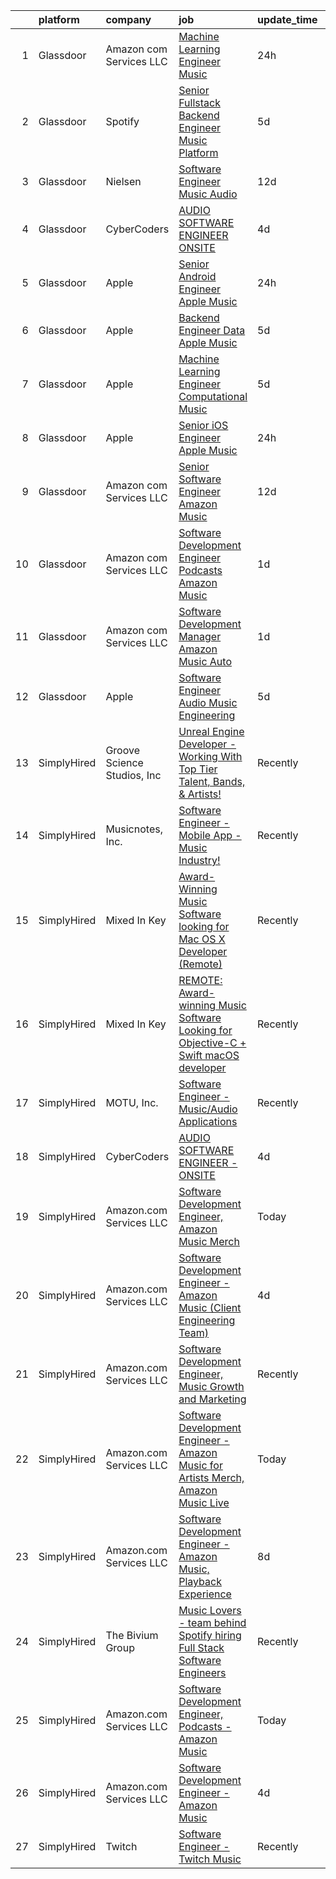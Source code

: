 

|    | platform    | company                     | job                                                                                                                                                                                                                                                                                                                                                                                                                                                                                                                                                                                                                                                                                                                                                                                                                                                                                                                                                                                                                                                                                                                                                                                                                                                                                                                                                                             | update_time   | location                   |
|---:|:------------|:----------------------------|:--------------------------------------------------------------------------------------------------------------------------------------------------------------------------------------------------------------------------------------------------------------------------------------------------------------------------------------------------------------------------------------------------------------------------------------------------------------------------------------------------------------------------------------------------------------------------------------------------------------------------------------------------------------------------------------------------------------------------------------------------------------------------------------------------------------------------------------------------------------------------------------------------------------------------------------------------------------------------------------------------------------------------------------------------------------------------------------------------------------------------------------------------------------------------------------------------------------------------------------------------------------------------------------------------------------------------------------------------------------------------------|:--------------|:---------------------------|
|  1 | Glassdoor   | Amazon com Services LLC     | [Machine Learning Engineer  Music](https://www.glassdoor.com/partner/jobListing.htm?pos=107&ao=1136043&s=58&guid=00000181473efeaf83209bd9ac0b967a&src=GD_JOB_AD&t=SR&vt=w&cs=1_6296e32f&cb=1654757719918&jobListingId=1007926660229&jrtk=3-0-1g53jtvmpq6oi801-1g53jtvnci6hk800-70c46895e03c84ee-)                                                                                                                                                                                                                                                                                                                                                                                                                                                                                                                                                                                                                                                                                                                                                                                                                                                                                                                                                                                                                                                                               | 24h           | San Francisco, CA          |
|  2 | Glassdoor   | Spotify                     | [Senior Fullstack Backend Engineer  Music Platform](https://www.glassdoor.com/partner/jobListing.htm?pos=111&ao=1136043&s=58&guid=00000181473efeaf83209bd9ac0b967a&src=GD_JOB_AD&t=SR&vt=w&cs=1_aea15b66&cb=1654757719918&jobListingId=1007916395987&jrtk=3-0-1g53jtvmpq6oi801-1g53jtvnci6hk800-d77ebc1dba628ae7-)                                                                                                                                                                                                                                                                                                                                                                                                                                                                                                                                                                                                                                                                                                                                                                                                                                                                                                                                                                                                                                                              | 5d            | New York, NY               |
|  3 | Glassdoor   | Nielsen                     | [Software Engineer  Music   Audio](https://www.glassdoor.com/partner/jobListing.htm?pos=109&ao=1136043&s=58&guid=00000181473efeaf83209bd9ac0b967a&src=GD_JOB_AD&t=SR&vt=w&cs=1_1743c6a9&cb=1654757719918&jobListingId=1007899383240&jrtk=3-0-1g53jtvmpq6oi801-1g53jtvnci6hk800-732aeccaf8fcf408-)                                                                                                                                                                                                                                                                                                                                                                                                                                                                                                                                                                                                                                                                                                                                                                                                                                                                                                                                                                                                                                                                               | 12d           | Emeryville, CA             |
|  4 | Glassdoor   | CyberCoders                 | [AUDIO SOFTWARE ENGINEER   ONSITE](https://www.glassdoor.com/partner/jobListing.htm?pos=105&ao=1110586&s=58&guid=00000181473efeaf83209bd9ac0b967a&src=GD_JOB_AD&t=SR&vt=w&ea=1&cs=1_b1b0a542&cb=1654757719918&jobListingId=1007917890945&cpc=654405A9B1E0A9F5&jrtk=3-0-1g53jtvmpq6oi801-1g53jtvnci6hk800-0eb1321e7c2dc0aa--6NYlbfkN0CpFJQzrgRR8WqXWK1qKKEqALWJw739KlKqr2H-MSI4eoBlI4EFrmor2FYZMP3muM2CC_ggt6sDmdItpSi6INwq5R0tt2v1ejO42dbkoHHd2acKp_Nx9Kq9VxNSMGInXO9uzndwQQ9TLtVBmzANB7vAld9R09PXYDwyE_5B3g0-FJ6R5ct04MzQjK5zsGrEBPWrxScH-26oHrkHNH4CP1hT-g4eHxK58-EWufDBcYaTrg-N23a-IzQ5N5eYYQr239_gwW9oBJVjVe4AiS_6do6BPjA5BxPKc2TqCylztvntRptf848K_1kJECXbBB_VSBrclPUvGs6-GBMRWsM2DHSkAOnpn7PgQ2RO60JnzacTvNoiAlqXCK6-dtnCB3RUYV2WyjBEiY4OI4hGhS0rh9oMOQPYBCkxE24nvh_NUxYkaeGM90-QR8NmnrjiKSIbthIKhQsYMdGZS8fCad6i8XhzDGM5LpIdMAuboCVjNVu70L8hLjcqyuAzvL8sRctyL4v80Yh2VAC_NkcJOhNtA4LHQq8QBQd_FYYFTlHCbb47OYCkpYhJgOKKqf7TnEi1b_6Qq7mHIj1e1izlI7pY-VIg27swV6ORbFjRcJeEQNgQPMUnT_GWxFpjiIKL0XHAaV2jevMInPUojLD0cByIOV12AhoavSArWArF1A1v6_u3sEtOHkev7KIyi45Y13Penwqv1nVvCPo_vUKK5elO_0lHbQBn2XOUnKHsd5np8h6IqFInc6BPaYz0_MMq7-MZnsakTGlxKyECzfmfKBTf-uiUzsAND_iXbrlXI6iFW6hSY3aehCpDIchb-KHHMjOjSyHKrqU86O4LcAMGV7t6c-96Pc29vIZAxsUVoSfAKSy_8OsrabCule-Lgk9qw1BVnX7XBbBc3iosWhyH-DUY4-V9ea_MLv7oxDzB4H3cyS81qzw9AXWePJoZFadQMorzKDL4CETBAeWA4PtwhDBO9Mw3Hfg5hvx-pIo%3D)       | 4d            | San Jose, CA               |
|  5 | Glassdoor   | Apple                       | [Senior Android Engineer   Apple Music](https://www.glassdoor.com/partner/jobListing.htm?pos=104&ao=1110586&s=58&guid=00000181473efeaf83209bd9ac0b967a&src=GD_JOB_AD&t=SR&vt=w&cs=1_d067afff&cb=1654757719917&jobListingId=1007927431100&cpc=8795CF9063CD573D&jrtk=3-0-1g53jtvmpq6oi801-1g53jtvnci6hk800-d355fb14d0a07e1b--6NYlbfkN0BvKrLyj5gPmtZO9T8euul8TCxuuKNOtzRJOomxnwSEodTz2Bc-sPZlC5mDe-NOaJiXSBfunxvVSGXb6ibOxECe8ASMU-OwML-1-v-JeLpDOLQKmzjd8aPn23NvMrDYDKswW3G5RmDbOKg9W-Wfco3dQtEkf3P5yxPJ3aXk8I1UwWeKEE2gWvpnb-5pZPUA5jIt2PQr7zX6bUf9SPn5ZV0DknXYkaja3aWLkInhiDqu01cGu28jd6XlvOhWCqc7rjvdJhYa2Z9L3MevCmJTzYKfIH4KiyTyuTu2ITsrH47p50Rljk4JgqTQsQZyaLXKpqXtyo9_rAsm3c2Gz6LtftxoBRPKbLi_XQBVZZXKogXLqm31Om4sUqRZdUsnFO_k6W6isJhrg6UaSzt8A6TjvGdmn-r7bOq_0Xp8lDMLCFZkGfSXJqGOpKovC5mMTf59L6xUDhoPpccVLlmDCFqGIQszjdwY3w90ghKsFdzUcCEpfyHaMleYYdWseZEpJt8MyKN7y0eTnJ6_ExKxOuv-URDo5pNUXnnq_u5_01RGhe-tIu93dXYSO89AjzS0pBduhfW3w_-DjYp2KagAbjMImkiwEhAN687GVbHbxW9QvQI3UPGB4exEnKe4Oc1Tm4TuZT9XG3KkcQjN8w-tL6zNA3ZtLlgnabiWPyhhMz2HhsyzwZ90rI_32TlB3ImIU-WvVjfT-Jl3aQneydPxwVHLlC38FUlDIgWDeyqRyrbjoV8qbkgnMENiOHeX7WmTFI-PPwrkLjU4s-bNDeMNn34peWI4UcFIKtWNFXUxJo0W3w12_BRItFNPHuy1c6HdPBuMGzH5AiznD7fRAAKHLNnC6-TLFJKSdpFAPdNmTg-C4KhMdPBfSI5tuWn2ioD9xk0lr44E-uinLib_GtjTda8xdGIUyQ_VVwO00Sjkzb7xtxqL0KaUXbHn5LxXN263nFfOIpVM0KfqL6GE3R0i6ARp8Bo9)                     | 24h           | San Diego, CA              |
|  6 | Glassdoor   | Apple                       | [Backend Engineer Data   Apple Music](https://www.glassdoor.com/partner/jobListing.htm?pos=103&ao=1110586&s=58&guid=00000181473efeaf83209bd9ac0b967a&src=GD_JOB_AD&t=SR&vt=w&cs=1_b72f48ae&cb=1654757719917&jobListingId=1007917012099&cpc=8795CF9063CD573D&jrtk=3-0-1g53jtvmpq6oi801-1g53jtvnci6hk800-3e0a4e107b841912--6NYlbfkN0BvKrLyj5gPmtZO9T8euul8TCxuuKNOtzRJOomxnwSEodTz2Bc-sPZlFpP0h5lDivpyqv1_1q5yi7sfbLn7AXwlCfXnikP7O9OndK5VBx-j_YqikbhqFF_zwTphQo6SqvzynzK_3T0_qKmj2h-_R0TJJNcbSV_xSAf_KaI121wpcC6Wi7fIIMxcufhSLtrkCqmmwwRy2K8KUvwXLotXjr-V4Lj4l0LK1yHC-r6ZCjWuS2aJl7tdKU4WGvlbJm-FfZQQ6NNnjo6Kujc7016R7BAiHV_86uM2ZUzdJeu38MDzKdiLyOJ5Q6oh1RxF2jPtdyViAYZ_cvCdA98ZcFczbO3ROtLtTuERAFqd2ndhrBJII77LEXyvr1XKJ9e4m167IxKFgfSR-dFYOYWdXmipRIBySrSRLPKg0o_CPE_-ir3C7riyQpv6MmEKlVR5pWBL_lU0QKIa3grzCbPXjWp7uCAM0iVSChGKdVZhSLm_KunLuio5Lb3OKz2n4NL6DVMGR1uiwIGkfjUe7pnvHxFfFNlrfYVDKcK4z0fj-rDsFkvVmK6H3kEhBpMAl7Tagq7kjtq6MjD-JkeYy3bejDE_Cm52umnpwhpvve3VC9HqfkWZ93MbEZvH4LnRPXXiDc82DmyThwnm0V6SiQk6uxjddn5bu6kojrdzX_xatB3TKAUZB20ixGdSHQA9jLLCnY51uBXQZgngXn_hTgnzeD-1G8Aps-Kj_5A1arHP_0l4Q9NfjdVFmAT1Ns1nSb1VHvqT2PtvZmCWwuVUs2wU_255Ds2QihZURpy6uBCwKtcwufxZGrle5lqtif4WQWBNnVr-awNfD6FX4uc9DFQtg3G5hShdALBMSw3fYr9Wo2MwlGqEtb1RvVn_Jiwztx_7z_ZjoAQOyxdiohFrQaFInJ8_p1CGNcw_J1u_KIqweT50vQcXJSFfMB6fYSxu0DLUXTX1pnAJxobAQK5eIZn3lnKfaW4P)                       | 5d            | New York, NY               |
|  7 | Glassdoor   | Apple                       | [Machine Learning Engineer  Computational Music](https://www.glassdoor.com/partner/jobListing.htm?pos=106&ao=1136043&s=58&guid=00000181473efeaf83209bd9ac0b967a&src=GD_JOB_AD&t=SR&vt=w&cs=1_127f17f3&cb=1654757719918&jobListingId=1007917362539&jrtk=3-0-1g53jtvmpq6oi801-1g53jtvnci6hk800-bf9ffda96514d847-)                                                                                                                                                                                                                                                                                                                                                                                                                                                                                                                                                                                                                                                                                                                                                                                                                                                                                                                                                                                                                                                                 | 5d            | Portland, OR               |
|  8 | Glassdoor   | Apple                       | [Senior iOS Engineer   Apple Music](https://www.glassdoor.com/partner/jobListing.htm?pos=101&ao=1110586&s=58&guid=00000181473efeaf83209bd9ac0b967a&src=GD_JOB_AD&t=SR&vt=w&cs=1_ace847d2&cb=1654757719916&jobListingId=1007927431117&cpc=AC285F3A3ECA6BB0&jrtk=3-0-1g53jtvmpq6oi801-1g53jtvnci6hk800-e07178d248322ad8--6NYlbfkN0BvKrLyj5gPmtZO9T8euul8TCxuuKNOtzRJOomxnwSEodTz2Bc-sPZlFpP0h5lDivpwxQgYRq-ep1kGV3R7PCRd0ytae5Dy1PTnEScyDy3Yg8wP7fwql9FeO1bZk7RhHUFJ6RpnEFfLRj1v0wj94TGdBzfrftwyVBUoQIcHYIuxdotLeiXUPGQA2Kkq1G1dVWPZiGxJamyX_Z3iJOHnZ_qqYR37VAjQQkDs-Vs8Q0QXtA9cncWl35Kc0HN0wSzdyt5ZOlcjQilP7UJw5p81isPcpzqPmHuSayw5x3-_aXDW4I8Ow4Vz6ALSvIK72AWKMk5vcO53XeZmJyfqUyz7em--luPp1Euj3yTdjxy7BfSBQnuWoeVE-MK-hSM_YtvGMaj_TMVx2Xk7N6q0z5YmLZkMQGjlDf4fdHBOkEqvqBuli7a4VTIaFgw7eDEJD7ZD_UolX4Mf8SJrzKcmXzKa8-q4XPIl2VRNFZvo8VAC74wm01Ao4R3Ra_CzDym5_8fjKbW6UyB1ZiTCr7-LYjIP2KtgZiM5gmporJq1wgBVcDuhyk4sO-O4UcNCStEochfauwTSAio3xRjamsX3Us6TxYzq-7Dkr7Oq6824Um0B8BcVb5f0wfZF7VZGnx1tRXiZD3bP6zN5B64nTiOyZZakVIM6LI7quTI-VzwWG41G5Xjy5iPOS9V28jV4o453_jAuaC8Po6aCTqmvrt_z2yi-u6xCUdDvjl1SlbTQqtMEa6LfCdpQYnzSAkfYzEsNaTgnMCJavtLmpBxdEZHbWaRdtjBqTIaGWzBo8DVOolbZwp1B6dUTYNanB8eI1yo2xAZ8dYmGPGpBobaW_bobzmytF1A_SjaIXmIe6pKDlZSHN-KpE8LhjmUGq1fIKKaeDKw6_qzD5yveFdrq7Rl4CWqsvSV2Yaq6ygNv8CvgoYm9duD2FtfgBcZGKsVkDHAqpWzGKHi3l9l1hUczlhCGWrdX4_11)                         | 24h           | New York, NY               |
|  9 | Glassdoor   | Amazon com Services LLC     | [Senior Software Engineer  Amazon Music](https://www.glassdoor.com/partner/jobListing.htm?pos=112&ao=1136043&s=58&guid=00000181473efeaf83209bd9ac0b967a&src=GD_JOB_AD&t=SR&vt=w&cs=1_e1b6294d&cb=1654757719918&jobListingId=1007897299405&jrtk=3-0-1g53jtvmpq6oi801-1g53jtvnci6hk800-26892658428fce76-)                                                                                                                                                                                                                                                                                                                                                                                                                                                                                                                                                                                                                                                                                                                                                                                                                                                                                                                                                                                                                                                                         | 12d           | San Francisco, CA          |
| 10 | Glassdoor   | Amazon com Services LLC     | [Software Development Engineer  Podcasts   Amazon Music](https://www.glassdoor.com/partner/jobListing.htm?pos=110&ao=1136043&s=58&guid=00000181473efeaf83209bd9ac0b967a&src=GD_JOB_AD&t=SR&vt=w&cs=1_e9760c5b&cb=1654757719918&jobListingId=1007923449344&jrtk=3-0-1g53jtvmpq6oi801-1g53jtvnci6hk800-7ffbd5851da7d9dc-)                                                                                                                                                                                                                                                                                                                                                                                                                                                                                                                                                                                                                                                                                                                                                                                                                                                                                                                                                                                                                                                         | 1d            | Culver City, CA            |
| 11 | Glassdoor   | Amazon com Services LLC     | [Software Development Manager  Amazon Music   Auto](https://www.glassdoor.com/partner/jobListing.htm?pos=108&ao=1136043&s=58&guid=00000181473efeaf83209bd9ac0b967a&src=GD_JOB_AD&t=SR&vt=w&cs=1_730ad090&cb=1654757719918&jobListingId=1007924173646&jrtk=3-0-1g53jtvmpq6oi801-1g53jtvnci6hk800-889d37759281c33e-)                                                                                                                                                                                                                                                                                                                                                                                                                                                                                                                                                                                                                                                                                                                                                                                                                                                                                                                                                                                                                                                              | 1d            | Sunnyvale, CA              |
| 12 | Glassdoor   | Apple                       | [Software Engineer   Audio Music Engineering](https://www.glassdoor.com/partner/jobListing.htm?pos=102&ao=1110586&s=58&guid=00000181473efeaf83209bd9ac0b967a&src=GD_JOB_AD&t=SR&vt=w&cs=1_91b19bfe&cb=1654757719916&jobListingId=1007917012132&cpc=AC285F3A3ECA6BB0&jrtk=3-0-1g53jtvmpq6oi801-1g53jtvnci6hk800-66a5959cc2c319e5--6NYlbfkN0BvKrLyj5gPmtZO9T8euul8TCxuuKNOtzRJOomxnwSEodTz2Bc-sPZl29JElYHfcoRu0fPF_ZzN6NyR22neeYnn6ROWfkt7xIv5UOF9Dlx-tNKzyxO7Cfyp1KdRHChC4x2JswU1D4zGptHA691jdfAjLj_aHuFkwGpgCp8PiJ0fgrI9NFQ-8hlENoy2tZp-EGp-AByytQBi5w8GcFa9QebLgMiOFHr0QBdS5exCKfsE67A2kn3VcR77VZIrLfjS9KjM7hZByK_R1y2WMD4ApO8UId1adF9hDzPbBuP6QTWRMnwBb7ObL1iwAojNb9EHuESXr8pxWnB_GI6EkCM9PkzbL-c4kXYPZoBNMCsV7By02jAqmPMiR37-q37iNBHterWL7c9p5aHt1Kb4jApihMX6u3d8mF8c56u4OP3H-YzQvLJ8UfeQqS2ZQbx4iFH0VVGgK9aRB-Nb9IZGi7iS3zNa1Lz-Ds99KV62Oa-czLnnULMWc0uXbILOKApc26OBDfftpN1E8etrzTlT4FTcz-e3R6JkvcaLe7iaTDQ2RUTO5B-fjYJ7ir8I_3N-fkCsIfSW1ilsQKoXHy4UZCJtncrQ-aQVSP7JX_-dvpZQ6lLnDGhyd_TFAJ4cuTCLOPMWrIab3AcOiYCGq5mlETMmbM3F5DmdGmpoOKrlA8jroDOdSQQ-mr1plbgojcSii4s5g-DrqPtbYooIZEbRfl6qqLLlEete7EdxUMUV4heKi98bXny7j2-mcSAy5SW6sTyaneWTcBxSVsgmWMBK74jRwEoM-YDaI6zsT_6m2m0Y-4nGtZSnfZifj1Sai5OBQSyXCRb02YgZ4a1c6wXzaDS-W0y6htZKq5cItSn3Mp8tBykZ_k0ugeBe89LP3b-kbx4kYNLTCvFjJDFDzfbhMB2k86skbqVkFw9sGNvp2LAgS__yfB9eogGqYERciymXJC7Tr1WrHEw58tPat-paimyRgG6zfnJNIpYD7-Q%3D) | 5d            | Culver City, CA            |
| 13 | SimplyHired | Groove Science Studios, Inc | [Unreal Engine Developer - Working With Top Tier Talent, Bands, & Artists!](https://www.simplyhired.com/job/tMUv0bhv1WXQseALxCUyt4HnppYbuHAxKhmBeo43qD4xlbIyIH-L1Q?q=music+developer)                                                                                                                                                                                                                                                                                                                                                                                                                                                                                                                                                                                                                                                                                                                                                                                                                                                                                                                                                                                                                                                                                                                                                                                           | Recently      | Remote                     |
| 14 | SimplyHired | Musicnotes, Inc.            | [Software Engineer - Mobile App - Music Industry!](https://www.simplyhired.com/job/znPtqyuOs7-wVaRUojghv2RSA5GqEzrKbutvPlgAZWT6nXoyEGnC5Q?q=music+developer)                                                                                                                                                                                                                                                                                                                                                                                                                                                                                                                                                                                                                                                                                                                                                                                                                                                                                                                                                                                                                                                                                                                                                                                                                    | Recently      | Madison, WI                |
| 15 | SimplyHired | Mixed In Key                | [Award-Winning Music Software looking for Mac OS X Developer (Remote)](https://www.simplyhired.com/job/L-2EZU2jVtCOIASfQ2mTylRc_wBs8G000Bd98cub72rlOwsLWp3RJA?q=music+developer)                                                                                                                                                                                                                                                                                                                                                                                                                                                                                                                                                                                                                                                                                                                                                                                                                                                                                                                                                                                                                                                                                                                                                                                                | Recently      | Miami, FL                  |
| 16 | SimplyHired | Mixed In Key                | [REMOTE: Award-winning Music Software Looking for Objective-C + Swift macOS developer](https://www.simplyhired.com/job/hp01aCVdwM9hovpsfWt-nTSQSiUrrYDI2aQZ3w5x5T-YN0cNGt-cJw?q=music+developer)                                                                                                                                                                                                                                                                                                                                                                                                                                                                                                                                                                                                                                                                                                                                                                                                                                                                                                                                                                                                                                                                                                                                                                                | Recently      | Miami, FL                  |
| 17 | SimplyHired | MOTU, Inc.                  | [Software Engineer - Music/Audio Applications](https://www.simplyhired.com/job/VuLJ-igMUjfIMfjwleX6wwPZbjhPLCU5FU_neKZXVevucWcq5lQRNg?q=music+developer)                                                                                                                                                                                                                                                                                                                                                                                                                                                                                                                                                                                                                                                                                                                                                                                                                                                                                                                                                                                                                                                                                                                                                                                                                        | Recently      | Cambridge, MA              |
| 18 | SimplyHired | CyberCoders                 | [AUDIO SOFTWARE ENGINEER - ONSITE](https://www.simplyhired.com/job/HcKWaT6amsmkfOHi8tSSkvXgtNbUlGAQTUaW14vP9LfmSktPyhmNDA?q=music+developer)                                                                                                                                                                                                                                                                                                                                                                                                                                                                                                                                                                                                                                                                                                                                                                                                                                                                                                                                                                                                                                                                                                                                                                                                                                    | 4d            | San Jose, CA               |
| 19 | SimplyHired | Amazon.com Services LLC     | [Software Development Engineer, Amazon Music Merch](https://www.simplyhired.com/job/NihuXN3J8TtWnMY6dl0LYLdB68fzn78DotKIQAOHgGt1ExRp4mLBFw?q=music+developer)                                                                                                                                                                                                                                                                                                                                                                                                                                                                                                                                                                                                                                                                                                                                                                                                                                                                                                                                                                                                                                                                                                                                                                                                                   | Today         | Culver City, CA            |
| 20 | SimplyHired | Amazon.com Services LLC     | [Software Development Engineer - Amazon Music (Client Engineering Team)](https://www.simplyhired.com/job/zTtyNoXKlPAYFqcp3W3pf2F1rCGbwecivw7bOYS6gos9S9xY35AN4Q?q=music+developer)                                                                                                                                                                                                                                                                                                                                                                                                                                                                                                                                                                                                                                                                                                                                                                                                                                                                                                                                                                                                                                                                                                                                                                                              | 4d            | United States +1 location  |
| 21 | SimplyHired | Amazon.com Services LLC     | [Software Development Engineer, Music Growth and Marketing](https://www.simplyhired.com/job/zOHFizpKhLlPHADATDsDHRdj2dmCUDb9sp44l44wJt2bUASjtRxXEQ?q=music+developer)                                                                                                                                                                                                                                                                                                                                                                                                                                                                                                                                                                                                                                                                                                                                                                                                                                                                                                                                                                                                                                                                                                                                                                                                           | Recently      | Seattle, WA +3 locations   |
| 22 | SimplyHired | Amazon.com Services LLC     | [Software Development Engineer - Amazon Music for Artists Merch, Amazon Music Live](https://www.simplyhired.com/job/-szlqP6H8LHr2zob5iQJyZQDe0oke7jNzQY0bzmq1q3eQHAAn6WKzA?q=music+developer)                                                                                                                                                                                                                                                                                                                                                                                                                                                                                                                                                                                                                                                                                                                                                                                                                                                                                                                                                                                                                                                                                                                                                                                   | Today         | Culver City, CA            |
| 23 | SimplyHired | Amazon.com Services LLC     | [Software Development Engineer - Amazon Music, Playback Experience](https://www.simplyhired.com/job/mB_Sl0EjDK5t0MAO4i4qSlUiXXrZ3oJ6cqPIqS5ZLcqF0McKciq2_Q?q=music+developer)                                                                                                                                                                                                                                                                                                                                                                                                                                                                                                                                                                                                                                                                                                                                                                                                                                                                                                                                                                                                                                                                                                                                                                                                   | 8d            | Atlanta, GA +2 locations   |
| 24 | SimplyHired | The Bivium Group            | [Music Lovers - team behind Spotify hiring Full Stack Software Engineers](https://www.simplyhired.com/job/mG4k8jolCoSrWLgW6eqeXsUGR3pPFXcLyrjxoinfzV2qZko2K-L12A?q=music+developer)                                                                                                                                                                                                                                                                                                                                                                                                                                                                                                                                                                                                                                                                                                                                                                                                                                                                                                                                                                                                                                                                                                                                                                                             | Recently      | Remote                     |
| 25 | SimplyHired | Amazon.com Services LLC     | [Software Development Engineer, Podcasts - Amazon Music](https://www.simplyhired.com/job/Y9GR_7zm2QIwJr_N_N1-QnmNP_oa3l5Viomsp_vYna1Vz3zq8d0jNQ?q=music+developer)                                                                                                                                                                                                                                                                                                                                                                                                                                                                                                                                                                                                                                                                                                                                                                                                                                                                                                                                                                                                                                                                                                                                                                                                              | Today         | United States +1 location  |
| 26 | SimplyHired | Amazon.com Services LLC     | [Software Development Engineer - Amazon Music](https://www.simplyhired.com/job/y9ZD3ywaL9iFoDGdBFRh12KhEY0-PuL2sFr6nTD26ilnl4HqLg-2fw?q=music+developer)                                                                                                                                                                                                                                                                                                                                                                                                                                                                                                                                                                                                                                                                                                                                                                                                                                                                                                                                                                                                                                                                                                                                                                                                                        | 4d            | United States +8 locations |
| 27 | SimplyHired | Twitch                      | [Software Engineer - Twitch Music](https://www.simplyhired.com/job/33171BEE0MiqhVueYkYJ2cimyCvKGpKOBBtSxA0S27U3v9Nd_pB9uw?q=music+developer)                                                                                                                                                                                                                                                                                                                                                                                                                                                                                                                                                                                                                                                                                                                                                                                                                                                                                                                                                                                                                                                                                                                                                                                                                                    | Recently      | New York, NY +3 locations  |